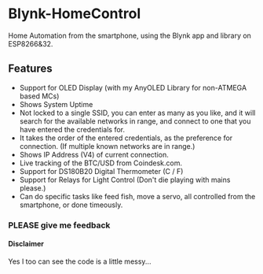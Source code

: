 # Blynk-HomeControl
Home Automation from the smartphone, using the Blynk app and library on ESP8266&amp;32.

## Features

  * Support for OLED Display (with my AnyOLED Library for non-ATMEGA based MCs)
  * Shows System Uptime
  * Not locked to a single SSID, you can enter as many as you like, and it will search for the available networks in range, and connect to one that you have entered the credentials for. 
  * It takes the order of the entered credentials, as the preference for connection. (If multiple known networks are in range.)
  * Shows IP Address (V4) of current connection.
  * Live tracking of the BTC/USD from Coindesk.com.
  * Support for DS180B20 Digital Thermometer (C / F)
  * Support for Relays for Light Control (Don't die playing with mains please.)
  * Can do specific tasks like feed fish, move a servo, all controlled from the smartphone, or done timeously.
  
### PLEASE give me feedback

#### Disclaimer

Yes I too can see the code is a little messy... 
